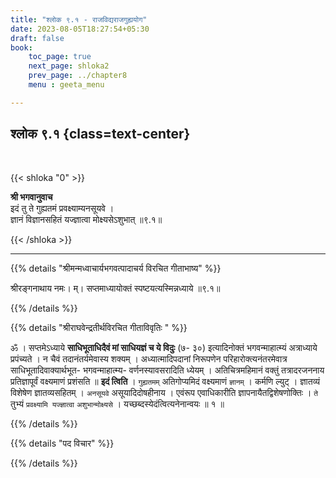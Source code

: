```yaml
---
title: "श्लोक ९.१ - राजविद्यराजगुह्ययोग"
date: 2023-08-05T18:27:54+05:30
draft: false
book:
    toc_page: true
    next_page: shloka2
    prev_page: ../chapter8
    menu : geeta_menu

---
```




## श्लोक ९.१ {class=text-center}

<br/>

{{< shloka  "0"  >}}

**श्री भगवानुवाच**  
इदं तु ते गुह्यतमं प्रवक्ष्याम्यनसूयवे ।  
ज्ञानं विज्ञानसहितं यज्ज्ञात्वा मोक्ष्यसेऽशुभात् ॥९.१॥ 

{{< /shloka >}}

---


{{% details "श्रीमन्मध्वाचार्यभगवत्पादाचर्य विरचित  गीताभाष्य" %}}

 श्रीरङ्गनाथाय नमः। म्। सप्तमाध्यायोक्तं स्पष्टयत्यस्मिन्नध्याये ॥९.१॥

{{% /details %}}



{{% details "श्रीराघवेन्द्रतीर्थविरचित गीताविवृतिः " %}}

ॐ । सप्तमेऽध्याये **साधिभूताधिदैवं मां साधियज्ञं च ये विदुः** (७-
३०) इत्यादिनोक्तं भगवन्माहात्म्यं अत्राध्याये प्रपंच्यते । न चैवं
तदानंतर्यमेवास्य शक्यम्‌ । अध्यात्मादिपदानां निरूपणेन
परिहारोक्त्यनंतरमेवात्र साधिभूतादिवाक्यार्थभूत- भगवन्माहात्म्य-
वर्णनस्यावसरादिति ध्येयम्‌ । अतिचित्रमहिमानं वक्तुं तत्रादरजननाय
प्रतिज्ञापूर्वं वक्ष्यमाणं प्रशंसति ॥ **इदं त्विति** । 
`गुह्यतमम्` अतिगोप्यमिदं वक्ष्यमाणं `ज्ञानम्‌` । कर्मणि ल्युट्‌ । 
ज्ञातव्यं विशेषेण ज्ञातव्यसहितम्‌ ।
`अनसूयवे` असूयादिदोषहीनाय । एवंरूप एवाधिकारीति
ज्ञापनायैतद्विशेषणोक्तिः । `ते` तुभ्यं `प्रवक्ष्यामि यज्ज्ञात्वा` 
`अशुभान्मोक्ष्यसे` । 
यच्छब्दस्येदंत्वित्यनेनान्वयः ॥ १ ॥

{{% /details %}}


{{% details "पद विचार" %}}


{{% /details %}}
